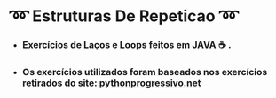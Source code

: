 # :loop: Estruturas De Repeticao :loop:
- ### Exercícios de Laços e Loops feitos em JAVA :coffee: .
- ### Os exercícios utilizados foram baseados nos exercícios retirados do site: [pythonprogressivo.net](https://www.pythonprogressivo.net/2018/06/Lista-Exercicios-Lacos-Looping-Python.html)

